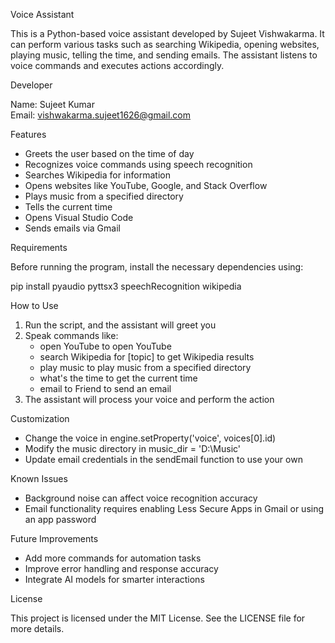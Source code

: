 Voice Assistant  

This is a Python-based voice assistant developed by Sujeet Vishwakarma. It can perform various tasks such as searching Wikipedia, opening websites, playing music, telling the time, and sending emails. The assistant listens to voice commands and executes actions accordingly.  

Developer  

Name: Sujeet Kumar  
Email: vishwakarma.sujeet1626@gmail.com   

Features  

- Greets the user based on the time of day  
- Recognizes voice commands using speech recognition  
- Searches Wikipedia for information  
- Opens websites like YouTube, Google, and Stack Overflow  
- Plays music from a specified directory  
- Tells the current time  
- Opens Visual Studio Code  
- Sends emails via Gmail  

Requirements  

Before running the program, install the necessary dependencies using:  

pip install pyaudio pyttsx3 speechRecognition wikipedia  

How to Use  

1. Run the script, and the assistant will greet you  
2. Speak commands like:  
   - open YouTube to open YouTube  
   - search Wikipedia for [topic] to get Wikipedia results  
   - play music to play music from a specified directory  
   - what's the time to get the current time  
   - email to Friend to send an email  
3. The assistant will process your voice and perform the action  

Customization  

- Change the voice in engine.setProperty('voice', voices[0].id)  
- Modify the music directory in music_dir = 'D:\\Music'  
- Update email credentials in the sendEmail function to use your own  

Known Issues  

- Background noise can affect voice recognition accuracy  
- Email functionality requires enabling Less Secure Apps in Gmail or using an app password  

Future Improvements  

- Add more commands for automation tasks  
- Improve error handling and response accuracy  
- Integrate AI models for smarter interactions  

License  

This project is licensed under the MIT License. See the LICENSE file for more details.  
